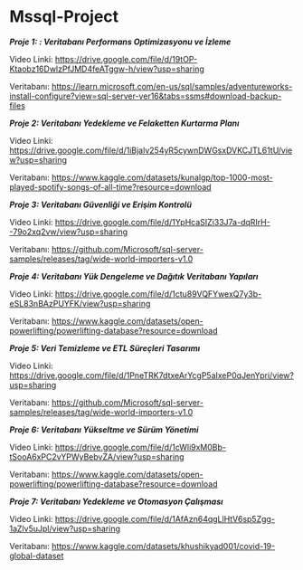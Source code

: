 # Mssql-Project

***Proje 1: : Veritabanı Performans Optimizasyonu ve İzleme***

Video Linki: https://drive.google.com/file/d/19tOP-Ktaobz16DwlzPfJMD4feATggw-h/view?usp=sharing

Veritabanı: https://learn.microsoft.com/en-us/sql/samples/adventureworks-install-configure?view=sql-server-ver16&tabs=ssms#download-backup-files


***Proje 2: Veritabanı Yedekleme ve Felaketten Kurtarma Planı***

Video Linki: https://drive.google.com/file/d/1iBjalv254yR5cywnDWGsxDVKCJTL61tU/view?usp=sharing

Veritabanı: https://www.kaggle.com/datasets/kunalgp/top-1000-most-played-spotify-songs-of-all-time?resource=download


***Proje 3: Veritabanı Güvenliği ve Erişim Kontrolü***

Video Linki: https://drive.google.com/file/d/1YpHcaSIZi33J7a-dqRIrH--79o2xq2vw/view?usp=sharing

Veritabanı: https://github.com/Microsoft/sql-server-samples/releases/tag/wide-world-importers-v1.0


***Proje 4: Veritabanı Yük Dengeleme ve Dağıtık Veritabanı Yapıları***

Video Linki: https://drive.google.com/file/d/1ctu89VQFYwexQ7y3b-eSL83nBAzPUYFK/view?usp=sharing

Veritabanı: https://www.kaggle.com/datasets/open-powerlifting/powerlifting-database?resource=download


***Proje 5: Veri Temizleme ve ETL Süreçleri Tasarımı***

Video Linki: https://drive.google.com/file/d/1PneTRK7dtxeArYcgP5aIxeP0qJenYpri/view?usp=sharing

Veritabanı: https://github.com/Microsoft/sql-server-samples/releases/tag/wide-world-importers-v1.0


***Proje 6: Veritabanı Yükseltme ve Sürüm Yönetimi***

Video Linki: https://drive.google.com/file/d/1cWli9xM0Bb-tSooA6xPC2vYPWyBebvZA/view?usp=sharing

Veritabanı: https://www.kaggle.com/datasets/open-powerlifting/powerlifting-database?resource=download


***Proje 7: Veritabanı Yedekleme ve Otomasyon Çalışması***

Video Linki: https://drive.google.com/file/d/1AfAzn64qgLlHtV6sp5Zgg-1aZlv5uJpl/view?usp=sharing

Veritabanı: https://www.kaggle.com/datasets/khushikyad001/covid-19-global-dataset

